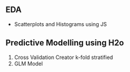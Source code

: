 ## EDA 
* Scatterplots and Histograms using JS

## Predictive Modelling using H2o
1. Cross Validation Creator k-fold stratified
2. GLM Model

